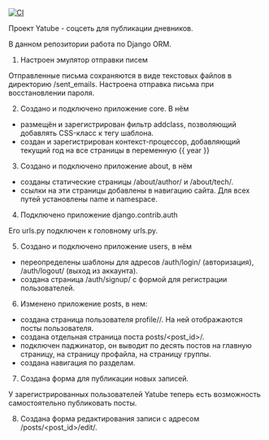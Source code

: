 [![CI](https://github.com/yandex-praktikum/hw03_forms/actions/workflows/python-app.yml/badge.svg?branch=master)](https://github.com/yandex-praktikum/hw03_forms/actions/workflows/python-app.yml)

Проект Yatube - соцсеть для публикации дневников.

В данном репозитории работа по Django ORM.

1. Настроен эмулятор отправки писем

Отправленные письма сохраняются в виде текстовых файлов в директорию /sent_emails. Настроена отправка письма при восстановлении пароля. 

2. Создано и подключено приложение core. В нём
- размещён и зарегистрирован фильтр addclass, позволяющий добавлять CSS-класс к тегу шаблона.
- создан и зарегистрирован контекст-процессор, добавляющий текущий год на все страницы в переменную {{ year }}

3. Создано и подключено приложение about, в нём
- созданы статические страницы /about/author/ и /about/tech/.
- ссылки на эти страницы добавлены в навигацию сайта.
Для всех путей установлены name и namespace.

4. Подключено приложение django.contrib.auth

Его urls.py подключен к головному urls.py.

5. Создано и подключено приложение users, в нём
- переопределены шаблоны для адресов
    /auth/login/ (авторизация),
    /auth/logout/ (выход из аккаунта).
- создана страница /auth/signup/ с формой для регистрации пользователей.

6. Изменено приложение posts, в нем:
- создана страница пользователя profile/<username>/. На ней отображаются посты пользователя. 
- создана отдельная страница поста posts/<post_id>/. 
- подключен паджинатор, он выводит по десять постов
    на главную страницу,
    на страницу профайла,
    на страницу группы.
- создана навигация по разделам.

7. Создана форма для публикации новых записей.

У зарегистрированных пользователей Yatube теперь есть возможность самостоятельно публиковать посты.
  
8. Создана форма редактирования записи с адресом /posts/<post_id>/edit/. 

